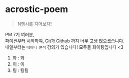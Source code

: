 # acrostic-poem
> N행시를 지어보자!

PM 7기 여러분,   
파이썬부터 시작하여, Git과 Github 까지 너무 고생 많으셨습니다.   
내일부터는 `데이터 분석` 강의가 있습니다!
모두들 화이팅입니다 <3

1. 화 : 화
2. 이 : 이
3. 팅 : 팅팅
